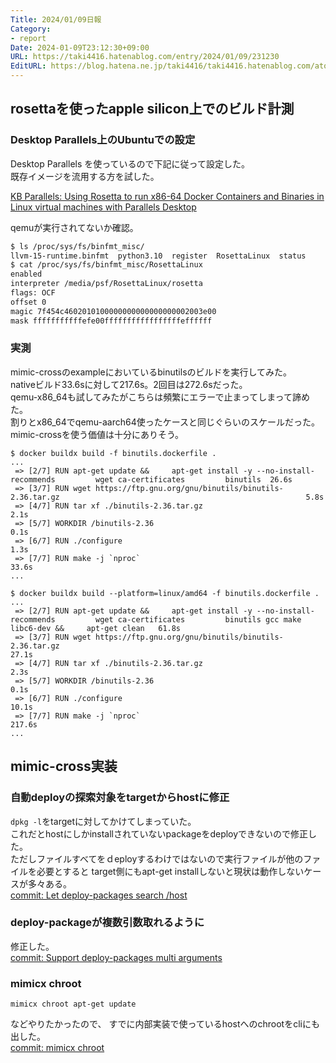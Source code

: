 ```yaml
---
Title: 2024/01/09日報
Category:
- report
Date: 2024-01-09T23:12:30+09:00
URL: https://taki4416.hatenablog.com/entry/2024/01/09/231230
EditURL: https://blog.hatena.ne.jp/taki4416/taki4416.hatenablog.com/atom/entry/6801883189073799899
---
```


## rosettaを使ったapple silicon上でのビルド計測

### Desktop Parallels上のUbuntuでの設定

Desktop Parallels を使っているので下記に従って設定した。  
既存イメージを流用する方を試した。

[KB Parallels: Using Rosetta to run x86-64 Docker Containers and Binaries in Linux virtual machines with Parallels Desktop](https://kb.parallels.com/en/129871)

qemuが実行されてないか確認。
```sh
$ ls /proc/sys/fs/binfmt_misc/
llvm-15-runtime.binfmt  python3.10  register  RosettaLinux  status
$ cat /proc/sys/fs/binfmt_misc/RosettaLinux
enabled
interpreter /media/psf/RosettaLinux/rosetta
flags: OCF
offset 0
magic 7f454c4602010100000000000000000002003e00
mask fffffffffffefe00fffffffffffffffffeffffff
```

### 実測

mimic-crossのexampleにおいているbinutilsのビルドを実行してみた。  
nativeビルド33.6sに対して217.6s。2回目は272.6sだった。  
qemu-x86_64も試してみたがこちらは頻繁にエラーで止まってしまって諦めた。  
割りとx86_64でqemu-aarch64使ったケースと同じぐらいのスケールだった。  
mimic-crossを使う価値は十分にありそう。


```
$ docker buildx build -f binutils.dockerfile .
...
 => [2/7] RUN apt-get update &&     apt-get install -y --no-install-recommends         wget ca-certificates         binutils  26.6s
 => [3/7] RUN wget https://ftp.gnu.org/gnu/binutils/binutils-2.36.tar.gz                                                       5.8s
 => [4/7] RUN tar xf ./binutils-2.36.tar.gz                                                                                    2.1s
 => [5/7] WORKDIR /binutils-2.36                                                                                               0.1s
 => [6/7] RUN ./configure                                                                                                      1.3s
 => [7/7] RUN make -j `nproc`                                                                                                 33.6s
...
```

```
$ docker buildx build --platform=linux/amd64 -f binutils.dockerfile .
...
 => [2/7] RUN apt-get update &&     apt-get install -y --no-install-recommends         wget ca-certificates         binutils gcc make libc6-dev &&     apt-get clean   61.8s
 => [3/7] RUN wget https://ftp.gnu.org/gnu/binutils/binutils-2.36.tar.gz                                                                                               27.1s
 => [4/7] RUN tar xf ./binutils-2.36.tar.gz                                                                                                                             2.3s
 => [5/7] WORKDIR /binutils-2.36                                                                                                                                        0.1s
 => [6/7] RUN ./configure                                                                                                                                              10.1s
 => [7/7] RUN make -j `nproc`                                                                                                                                         217.6s
...
```


## mimic-cross実装

### 自動deployの探索対象をtargetからhostに修正

`dpkg -l`をtargetに対してかけてしまっていた。  
これだとhostにしかinstallされていないpackageをdeployできないので修正した。  
ただしファイルすべてをｄeployするわけではないので実行ファイルが他のファイルを必要とすると
target側にもapt-get installしないと現状は動作しないケースが多々ある。  
[commit: Let deploy-packages search /host](https://github.com/impactaky/mimic-cross/commit/e1662bd08f165cf2531e74d216b38ae9a5aa7792)

### deploy-packageが複数引数取れるように

修正した。  
[commit: Support deploy-packages multi arguments](https://github.com/impactaky/mimic-cross/commit/741ec549fe11e76b69120acffdc7863b2524ddd1)

### mimicx chroot

```
mimicx chroot apt-get update
```
などやりたかったので、
すでに内部実装で使っているhostへのchrootをcliにも出した。  
[commit: mimicx chroot](https://github.com/impactaky/mimic-cross/commit/bf94980b024f47e3ab23571f34491fabf0b4c06d)
